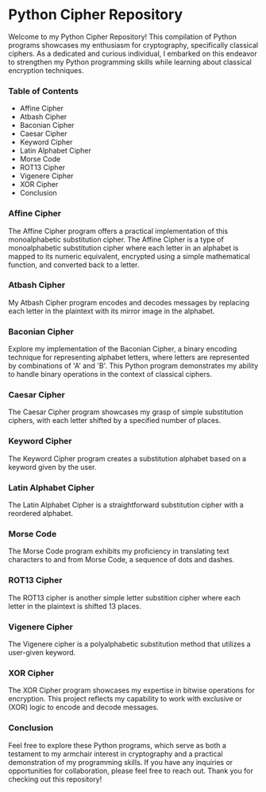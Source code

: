 # Python Cipher Repository

Welcome to my Python Cipher Repository! This compilation of Python programs showcases my enthusiasm for cryptography, specifically classical ciphers. As a dedicated and curious individual, I embarked on this endeavor to strengthen my Python programming skills while learning about classical encryption techniques.

### Table of Contents

- Affine Cipher
- Atbash Cipher
- Baconian Cipher
- Caesar Cipher
- Keyword Cipher
- Latin Alphabet Cipher
- Morse Code
- ROT13 Cipher
- Vigenere Cipher
- XOR Cipher
- Conclusion
  
### Affine Cipher

The Affine Cipher program offers a practical implementation of this monoalphabetic substitution cipher. The Affine Cipher is a type of monoalphabetic substitution cipher where each letter in an alphabet is mapped to its numeric equivalent, encrypted using a simple mathematical function, and converted back to a letter. 

### Atbash Cipher

My Atbash Cipher program encodes and decodes messages by replacing each letter in the plaintext with its mirror image in the alphabet.

### Baconian Cipher

Explore my implementation of the Baconian Cipher, a binary encoding technique for representing alphabet letters, where letters are represented by combinations of 'A' and 'B'. This Python program demonstrates my ability to handle binary operations in the context of classical ciphers.

### Caesar Cipher

The Caesar Cipher program showcases my grasp of simple substitution ciphers, with each letter shifted by a specified number of places. 

### Keyword Cipher

The Keyword Cipher program creates a substitution alphabet based on a keyword given by the user.

### Latin Alphabet Cipher

The Latin Alphabet Cipher is a straightforward substitution cipher with a reordered alphabet. 

### Morse Code

The Morse Code program exhibits my proficiency in translating text characters to and from Morse Code, a sequence of dots and dashes.

### ROT13 Cipher

The ROT13 cipher is another simple letter substition cipher where each letter in the plaintext is shifted 13 places.

### Vigenere Cipher

The Vigenere cipher is a polyalphabetic substitution method that utilizes a user-given keyword. 

### XOR Cipher

The XOR Cipher program showcases my expertise in bitwise operations for encryption. This project reflects my capability to work with exclusive or (XOR) logic to encode and decode messages.

### Conclusion
Feel free to explore these Python programs, which serve as both a testament to my armchair interest in cryptography and a practical demonstration of my programming skills. If you have any inquiries or opportunities for collaboration, please feel free to reach out. Thank you for checking out this repository!
